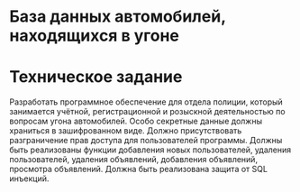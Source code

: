 # База данных автомобилей, находящихся в угоне

# Техническое задание
Разработать программное обеспечение для отдела полиции, который занимается учётной, регистрационной и розыскной деятельностью по вопросам угона автомобилей. Особо секретные данные должны храниться в зашифрованном виде. Должно присутствовать разграничение прав доступа для пользователей программы. Должны быть реализованы функции добавления новых пользователей, удаления пользователей, удаления объявлений, добавления объявлений, просмотра объявлений. Должна быть реализована защита от SQL инъекций.
